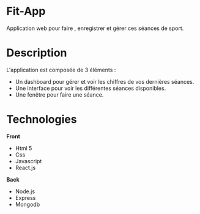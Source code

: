 # Fit-App

Application web pour faire , enregistrer et gérer ces séances de sport.

# Description
L'application est composée de 3 éléments :
- Un dashboard pour gérer et voir les chiffres de vos dernières séances.
- Une interface pour voir les différentes séances disponibles.
- Une fenêtre pour faire une séance.

# Technologies

<b>Front</b>
- Html 5
- Css
- Javascript
- React.js

<b>Back</b>
- Node.js
- Express
- Mongodb
